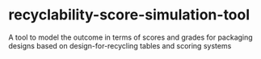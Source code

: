 # recyclability-score-simulation-tool
A tool to model the outcome in terms of scores and grades for packaging designs based on design-for-recycling tables and scoring systems 
